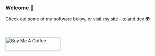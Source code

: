 ### Welcome 👋

Check out some of my software below, or [visit my site - toland.dev](https://toland.dev) 🌍

<br/>

<a href="https://www.buymeacoffee.com/garthtoland" target="_blank"><img src="https://www.buymeacoffee.com/assets/img/custom_images/orange_img.png" alt="Buy Me A Coffee" style="height: 41px !important;width: 174px !important;box-shadow: 0px 3px 2px 0px rgba(190, 190, 190, 0.5) !important;-webkit-box-shadow: 0px 3px 2px 0px rgba(190, 190, 190, 0.5) !important;" ></a>
